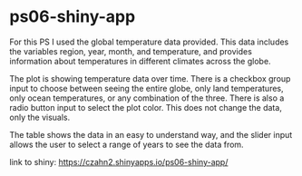 # ps06-shiny-app

For this PS I used the global temperature data provided. This data includes 
the variables region, year, month, and temperature, and provides information
about temperatures in different climates across the globe.

The plot is showing temperature data over time. There is a checkbox group input
to choose between seeing the entire globe, only land temperatures, only ocean
temperatures, or any combination of the three. There is also a radio button
input to select the plot color. This does not change the data, only the visuals.

The table shows the data in an easy to understand way, and the slider input
allows the user to select a range of years to see the data from. 

link to shiny: https://czahn2.shinyapps.io/ps06-shiny-app/

